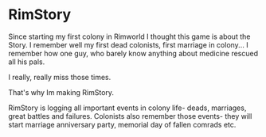# RimStory

Since starting my first colony in Rimworld I thought this game is about the Story.
I remember well my first dead colonists, first marriage in colony... I remember how one guy, who barely know anything about medicine rescued all his pals. 

I really, really miss those times.

That's why Im making RimStory.

RimStory is logging all important events in colony life- deads, marriages, great battles and failures. Colonists also remember those events- they will start marriage anniversary party, memorial day of fallen comrads etc.